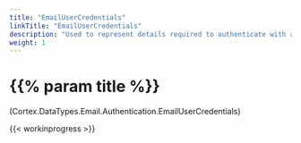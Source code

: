 ```yaml
---
title: "EmailUserCredentials"
linkTitle: "EmailUserCredentials"
description: "Used to represent details required to authenticate with a mail server."
weight: 1
---
```


# {{% param title %}}

<p class="namespace">(Cortex.DataTypes.Email.Authentication.EmailUserCredentials)</p>

{{< workinprogress >}}

